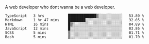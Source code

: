 A web developer who dont wanna be a web developer.

<!--START_SECTION:waka-->

```text
TypeScript   3 hrs           █████████████▒░░░░░░░░░░░   53.80 %
Markdown     1 hr 47 mins    ████████░░░░░░░░░░░░░░░░░   32.05 %
HTML         16 mins         █▒░░░░░░░░░░░░░░░░░░░░░░░   04.89 %
JavaScript   12 mins         █░░░░░░░░░░░░░░░░░░░░░░░░   03.86 %
SCSS         5 mins          ▒░░░░░░░░░░░░░░░░░░░░░░░░   01.71 %
Bash         5 mins          ▒░░░░░░░░░░░░░░░░░░░░░░░░   01.70 %
```

<!--END_SECTION:waka-->
